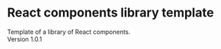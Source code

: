 React components library template
================================================================================
Template of a library of React components.  
Version 1.0.1